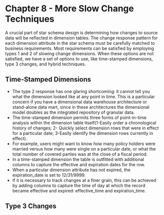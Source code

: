 # Chapter 8 - More Slow Change Techniques
A crucial part of star schema design is determining how changes to source data will be reflected in dimension tables. The change response pattern for each dimension attribute in the star schema must be carefully matched to business requirements. Most requirements can be satisfied by employing types 1 and 2 of slowing change dimensions. When these options are not satisfied, we have a set of options to use, like time-stamped dimensions, type 3 changes, and hybrid techniques.

## Time-Stamped Dimensions

- The type 2 response has one glaring shortcoming: it cannot tell you what the dimension looked like at any point in time. This is a particular concern if you have a dimensional data warehouse architecture or stand-alone data mart, since in these architectures the dimensional model doubles as the integrated repository of granular data.  
- The time-stamped dimension permits three forms of point-in-time analysis within the dimension table itself(1-Easily order a chronological history of changes; 2- Quickly select dimension rows that were in effect for a particular date; 3-Easily identify the dimension rows currently in effect).
- For example, users might want to know how many policy holders were married versus how many were single on a particular date, or what the total number of covered parties was at the close of a fiscal period.
- In a time-stamped dimension the table is outfitted with additional columns to capture the effective and expiration dates for the row.
- When a particular dimension attribute has not expired, the expiration_date is set to 12/31/9999.
- If it is necessary to track changes at a finer grain, this can be achieved by adding columns to capture the time of day at which the record became effective and expired: effective_time and expiration_time.
## Type 3 Changes

